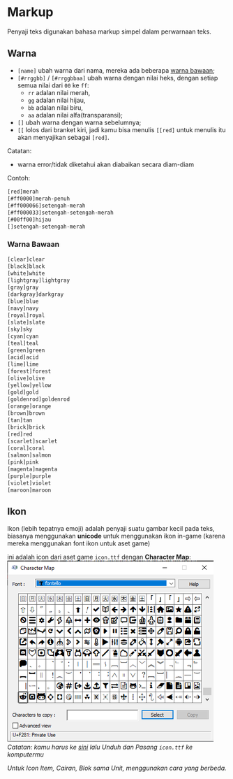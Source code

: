 # Markup

Penyaji teks digunakan bahasa markup simpel dalam perwarnaan teks.

## Warna
-   `[name]` ubah warna dari nama, mereka ada beberapa [warna bawaan](#warna-bawaan);
-   `[#rrggbb]` / `[#rrggbbaa]` ubah warna dengan nilai heks, dengan setiap semua nilai dari `00` ke `ff`:
    -   `rr` adalan nilai merah,
    -   `gg` adalan nilai hijau,
    -   `bb` adalan nilai biru,
    -   `aa` adalan nilai alfa(transparansi);
-   `[]` ubah warna dengan warna sebelumnya;
-   `[[` lolos dari branket kiri, jadi kamu bisa menulis `[[red]` untuk menulis itu akan menyajikan sebagai `[red]`.

Catatan:

-   warna error/tidak diketahui akan diabaikan secara diam-diam

Contoh:

    [red]merah
    [#ff0000]merah-penuh
    [#ff000066]setengah-merah
    [#ff000033]setengah-setengah-merah
    [#00ff00]hijau
    []setengah-setengah-merah



### Warna Bawaan

    [clear]clear
    [black]black
    [white]white
    [lightgray]lightgray
    [gray]gray
    [darkgray]darkgray
    [blue]blue
    [navy]navy
    [royal]royal
    [slate]slate
    [sky]sky
    [cyan]cyan
    [teal]teal
    [green]green
    [acid]acid
    [lime]lime
    [forest]forest
    [olive]olive
    [yellow]yellow
    [gold]gold
    [goldenrod]goldenrod
    [orange]orange
    [brown]brown
    [tan]tan
    [brick]brick
    [red]red
    [scarlet]scarlet
    [coral]coral
    [salmon]salmon
    [pink]pink
    [magenta]magenta
    [purple]purple
    [violet]violet
    [maroon]maroon

## Ikon

Ikon (lebih tepatnya emoji) adalah penyaji suatu gambar kecil pada teks, biasanya menggunakan **unicode** untuk menggunakan ikon in-game (karena mereka menggunakan font ikon untuk aset game)

ini adalah icon dari aset game `icon.ttf` dengan **Character Map**:
![alt text](../../docs/images/modding/markup/image.png)
*Catatan: kamu harus ke [sini](https://github.com/Anuken/Mindustry/tree/master/core/assets/fonts) lalu Unduh dan Pasang `icon.ttf` ke komputermu*

*Untuk Icon Item, Cairan, Blok sama Unit, menggunakan cara yang berbeda.*